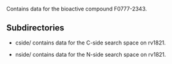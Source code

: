 Contains data for the bioactive compound F0777-2343.

## Subdirectories

- cside/ contains data for the C-side search space on rv1821.

- nside/ contains data for the N-side search space on rv1821.

